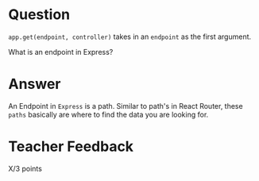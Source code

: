 # Question

`app.get(endpoint, controller)` takes in an `endpoint` as the first argument.

What is an endpoint in Express?

# Answer

An Endpoint in `Express` is a path. Similar to path's in React Router, these `paths` basically are where to find the data you are looking for.

# Teacher Feedback

X/3 points
